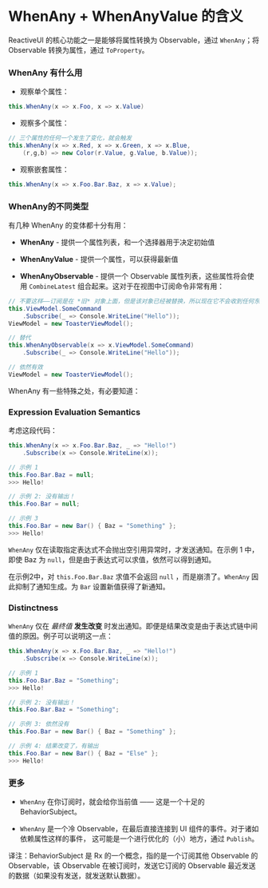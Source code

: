 # WhenAny + WhenAnyValue 的含义

ReactiveUI 的核心功能之一是能够将属性转换为 Observable，通过 `WhenAny`；将 Observable 转换为属性，通过 `ToProperty`。

### WhenAny 有什么用

* 观察单个属性：

```cs
this.WhenAny(x => x.Foo, x => x.Value)
```

* 观察多个属性：

```cs
// 三个属性的任何一个发生了变化，就会触发
this.WhenAny(x => x.Red, x => x.Green, x => x.Blue,
    (r,g,b) => new Color(r.Value, g.Value, b.Value));
```

* 观察嵌套属性：

```cs
this.WhenAny(x => x.Foo.Bar.Baz, x => x.Value);
```

### WhenAny的不同类型

有几种 WhenAny 的变体都十分有用：

* **WhenAny** - 提供一个属性列表，和一个选择器用于决定初始值

* **WhenAnyValue** - 提供一个属性，可以获得最新值

* **WhenAnyObservable** - 提供一个 Observable 属性列表，这些属性将会使用 `CombineLatest` 组合起来。这对于在视图中订阅命令非常有用：

```cs
// 不要这样——订阅是在 *旧* 对象上面，但是该对象已经被替换，所以现在它不会收到任何东西
this.ViewModel.SomeCommand
    .Subscribe(_ => Console.WriteLine("Hello"));
ViewModel = new ToasterViewModel();

// 替代
this.WhenAnyObservable(x => x.ViewModel.SomeCommand)
    .Subscribe(_ => Console.WriteLine("Hello"));

// 依然有效
ViewModel = new ToasterViewModel();
```

WhenAny 有一些特殊之处，有必要知道：

### Expression Evaluation Semantics

考虑这段代码：

```cs
this.WhenAny(x => x.Foo.Bar.Baz, _ => "Hello!")
    .Subscribe(x => Console.WriteLine(x));

// 示例 1
this.Foo.Bar.Baz = null;
>>> Hello!

// 示例 2: 没有输出！
this.Foo.Bar = null;

// 示例 3
this.Foo.Bar = new Bar() { Baz = "Something" };
>>> Hello!
```

`WhenAny` 仅在读取指定表达式不会抛出空引用异常时，才发送通知。在示例 1 中，即使 Baz 为 `null`，但是由于表达式可以求值，依然可以得到通知。

在示例2中，对 `this.Foo.Bar.Baz` 求值不会返回 `null` ，而是崩溃了。`WhenAny` 因此抑制了通知生成。为 `Bar` 设置新值获得了新通知。

### Distinctness

`WhenAny` 仅在 *最终值* **发生改变** 时发出通知。即便是结果改变是由于表达式链中间值的原因。例子可以说明这一点：

```cs
this.WhenAny(x => x.Foo.Bar.Baz, _ => "Hello!")
    .Subscribe(x => Console.WriteLine(x));

// 示例 1
this.Foo.Bar.Baz = "Something";
>>> Hello!

// 示例 2: 没有输出！
this.Foo.Bar.Baz = "Something";

// 示例 3: 依然没有
this.Foo.Bar = new Bar() { Baz = "Something" };

// 示例 4: 结果改变了，有输出
this.Foo.Bar = new Bar() { Baz = "Else" };
>>> Hello!
```

### 更多

* `WhenAny` 在你订阅时，就会给你当前值 —— 这是一个十足的 BehaviorSubject。

* `WhenAny` 是一个冷 Observable，在最后直接连接到 UI 组件的事件。对于诸如依赖属性这样的事件， 这可能是一个进行优化的（小）地方，通过 `Publish`。

译注：BehaviorSubject 是 Rx 的一个概念，指的是一个订阅其他 Observable 的 Observable，该 Observable 在被订阅时，发送它订阅的 Observable 最近发送的数据（如果没有发送，就发送默认数据）。
